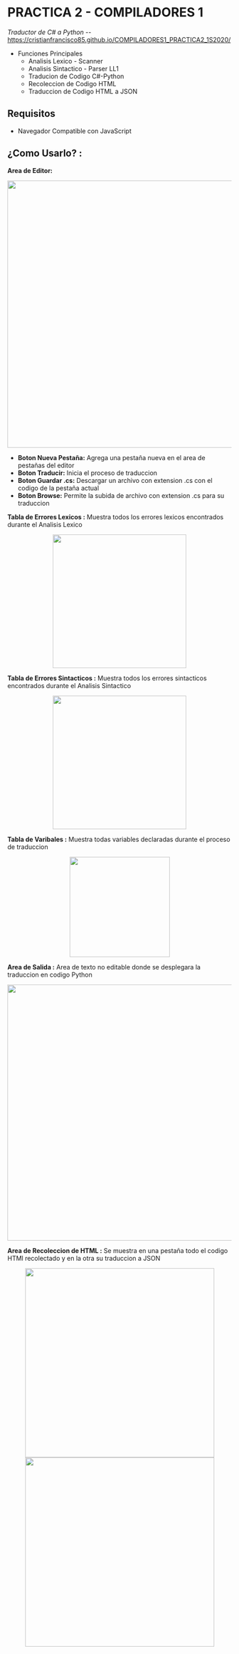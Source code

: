 # PRACTICA 2 - COMPILADORES 1
_Traductor de C# a Python_ 
-- https://cristianfrancisco85.github.io/COMPILADORES1_PRACTICA2_1S2020/
- Funciones Principales
   - Analisis Lexico - Scanner
   - Analisis Sintactico - Parser LL1
   - Traducion de Codigo C#-Python
   - Recoleccion de Codigo HTML
   - Traduccion de Codigo HTML a JSON
## Requisitos
- Navegador Compatible con JavaScript
## ¿Como Usarlo? :
**Area de Editor:**
<p align="center">
  <img  height="600" src="https://i.ibb.co/C5p3176/Captura-de-pantalla-2020-04-20-a-la-s-19-24-44.png">
</p>

- **Boton Nueva Pestaña:** Agrega una pestaña nueva en el area de pestañas del editor
- **Boton Traducir:** Inicia el proceso de traduccion
- **Boton Guardar .cs:** Descargar un archivo con extension .cs con el codigo de la pestaña actual
- **Boton Browse:** Permite la subida de archivo con extension .cs para su traduccion

**Tabla de Errores Lexicos :**
Muestra todos los errores lexicos encontrados durante el Analisis Lexico
<p align="center">
  <img  height="300" src="https://i.ibb.co/YLL6WWH/Captura-de-pantalla-2020-04-20-a-la-s-19-29-25.png">
</p>

**Tabla de Errores Sintacticos :**
Muestra todos los errores sintacticos encontrados durante el Analisis Sintactico
<p align="center">
  <img  height="300" src="https://i.ibb.co/j5SGf4y/Captura-de-pantalla-2020-04-20-a-la-s-19-33-23.png">
</p>

**Tabla de Varibales :**
Muestra todas variables declaradas durante el proceso de traduccion
<p align="center">
  <img  height="225" src="https://i.ibb.co/sQZxJvZ/Captura-de-pantalla-2020-04-20-a-la-s-19-36-18.png">
</p>

**Area de Salida :**
Area de texto no editable donde se desplegara la traduccion en codigo Python
<p align="center">
  <img  height="575" src="https://i.ibb.co/Y2pg8b7/Captura-de-pantalla-2020-04-20-a-la-s-19-40-55.png">
</p>

**Area de Recoleccion de HTML :**
Se muestra en una pestaña todo el codigo HTMl recolectado y en la otra su traduccion a JSON
<p align="center">
  <img  height="425" src="https://i.ibb.co/4Jdxn7P/Captura-de-pantalla-2020-04-20-a-la-s-19-42-11.png">
  <img  height="425" src="https://i.ibb.co/8xwxmYp/Captura-de-pantalla-2020-04-20-a-la-s-19-42-23.png">
</p>



